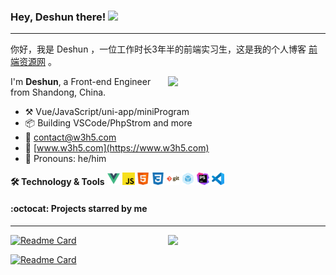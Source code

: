 ### Hey, Deshun there! <img src="https://media.giphy.com/media/hvRJCLFzcasrR4ia7z/giphy.gif" width="25px">
---

你好，我是 Deshun ，一位工作时长3年半的前端实习生，这是我的个人博客 [前端资源网](https://www.w3h5.com) 。

[<img align="right" width="50%" src="https://github-readme-stats.vercel.app/api?username=ideshun&count_private=true&show_icons=true">](https://github.com/ideshun)

I'm **Deshun**, a Front-end Engineer from Shandong, China.

-   :hammer_and_pick: Vue/JavaScript/uni-app/miniProgram
-   :package: Building VSCode/PhpStrom and more
-   :e-mail: contact@w3h5.com
-   :dash: [www.w3h5.com](https://www.w3h5.com)
-   :man: Pronouns: he/him


**:hammer_and_wrench: Technology & Tools**
<code><img height="20" src="https://github.com/ideshun/ideshun/blob/main/images/logo-Vue.png"></code>
<code><img height="20" src="https://github.com/ideshun/ideshun/blob/main/images/logo-JavaScript.png"></code>
<code><img height="20" src="https://github.com/ideshun/ideshun/blob/main/images/logo-HTML5.png"></code>
<code><img height="20" src="https://github.com/ideshun/ideshun/blob/main/images/logo-CSS3.png"></code>
<code><img height="20" src="https://github.com/ideshun/ideshun/blob/main/images/logo-Git.png"></code>
<code><img height="20" src="https://github.com/ideshun/ideshun/blob/main/images/logo-webpack.png"></code>
<code><img height="20" src="https://github.com/ideshun/ideshun/blob/main/images/logo-PhpStorm.png"></code>
<code><img height="20" src="https://github.com/ideshun/ideshun/blob/main/images/logo-VSCode.png"></code>



#### :octocat: Projects starred by me
---

[<img align="right" top="20" width="50%" src="https://github-readme-stats.vercel.app/api/top-langs/?username=ideshun&layout=compact">](https://github.com/ideshun)


[![Readme Card](https://github-readme-stats.vercel.app/api/pin/?username=ideshun&repo=miniProgram-tmp)](https://github.com/ideshun/miniProgram-tmp)

[![Readme Card](https://github-readme-stats.vercel.app/api/pin/?username=ideshun&repo=example)](https://github.com/ideshun/example)

